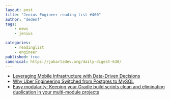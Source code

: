 ```yaml
---
layout: post
title: "Jenius Engineer reading list #460"
author: "dedenf"
tags:
    - news
    - jenius

categories:
    - readinglist
    - engineer
published: true
canonical: https://jakartadev.org/daily-digest-630/
---
```


- [Leveraging Mobile Infrastructure with Data-Driven Decisions](https://engineering.atspotify.com/2020/07/22/leveraging-mobile-infrastructure-with-data-driven-decisions/)
- [Why Uber Engineering Switched from Postgres to MySQL](https://eng.uber.com/postgres-to-mysql-migration/)
- [Easy modularity: Keeping your Gradle build scripts clean and eliminating duplication in your multi-module projects](https://dev.to/autonomousapps/easy-modularity-keeping-your-gradle-build-scripts-clean-and-eliminating-duplication-in-your-multi-module-projects-3pa)
